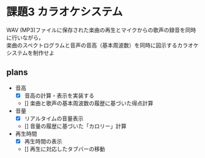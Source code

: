 # 課題3 カラオケシステム
WAV (MP3)ファイルに保存された楽曲の再生とマイクからの歌声の録音を同時に行いながら，  
楽曲のスペクトログラムと音声の音高（基本周波数）を同時に図示するカラオケシステムを制作せよ

## plans
- 音高
  - [x] 音高の計算・表示を実装する
  - [] 楽曲と歌声の基本周波数の履歴に基づいた得点計算
- 音量
  - [x] リアルタイムの音量表示
  - [] 音量の履歴に基づいた「カロリー」計算
- 再生時間
  - [x] 再生時間の表示
  - [] 再生に対応したタブバーの移動